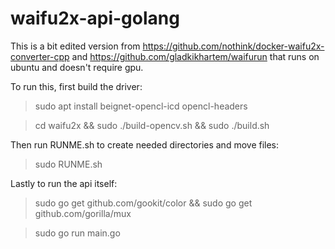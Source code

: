 # waifu2x-api-golang
This is a bit edited version from https://github.com/nothink/docker-waifu2x-converter-cpp and https://github.com/gladkikhartem/waifurun that runs on ubuntu and doesn't require gpu.

To run this, first build the driver:
> sudo apt install beignet-opencl-icd opencl-headers 

> cd waifu2x && sudo ./build-opencv.sh && sudo ./build.sh

Then run RUNME.sh to create needed directories and move files:
> sudo RUNME.sh

Lastly to run the api itself:
> sudo go get github.com/gookit/color && sudo go get github.com/gorilla/mux

> sudo go run main.go
